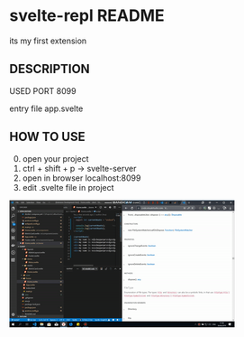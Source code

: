 # svelte-repl README

its my first extension

## DESCRIPTION

USED PORT 8099

entry file app.svelte

## HOW TO USE

0. open your project
1. ctrl + shift + p -> svelte-server
2. open in browser localhost:8099
3. edit .svelte file in project


![Alt Text](main.gif)